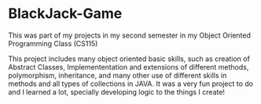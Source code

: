 # BlackJack-Game
This was part of my projects in my second semester in my Object Oriented Programming Class (CS115)

This project includes many object oriented basic skills, such as creation of Abstract Classes, Implemententation and extensions
of different methods, polymorphism, inheritance, and many other use of different skills in methods and all types of 
collections in JAVA.
It was a very fun project to do and I learned a lot, specially developing logic to the things I create!
